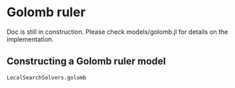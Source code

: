 # Golomb ruler

Doc is still in construction. Please check models/golomb.jl for details on the implementation.

## Constructing a Golomb ruler model

```@docs
LocalSearchSolvers.golomb
```